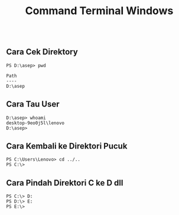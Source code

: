 <div align = "center">
  <h1> Command Terminal Windows </h1>
</div>

<br><br>

## Cara Cek Direktory
```ssh
PS D:\asep> pwd

Path
----
D:\asep
```

## Cara Tau User
```ssh
D:\asep> whoami
desktop-9eo0j5l\lenovo
D:\asep>
```

## Cara Kembali ke Direktori Pucuk
```ssh
PS C:\Users\Lenovo> cd ../..
PS C:\>
```

## Cara Pindah Direktori C ke D dll
```ssh
PS C:\> D:
PS D:\> E:
PS E:\>
```

## 

